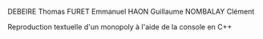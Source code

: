DEBEIRE Thomas
FURET Emmanuel
HAON Guillaume
NOMBALAY Clément

Reproduction textuelle d'un monopoly à l'aide de la console en C++